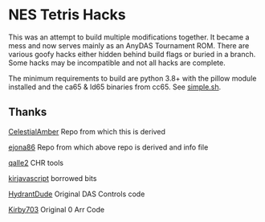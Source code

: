 # NES Tetris Hacks

This was an attempt to build multiple modifications together.  It became a mess and now serves mainly as an AnyDAS Tournament ROM.  There are various goofy hacks either hidden behind build flags or buried in a branch.  Some hacks may be incompatible and not all hacks are complete.

The minimum requirements to build are python 3.8+ with the pillow module installed and the ca65 & ld65 binaries from cc65.  See [simple.sh](simple.sh).

## Thanks

[CelestialAmber](https://github.com/CelestialAmber/TetrisNESDisasm) Repo from which this is derived

[ejona86](https://github.com/ejona86/taus) Repo from which above repo is derived and info file

[qalle2](https://github.com/qalle2/nes-util) CHR tools

[kirjavascript](https://github.com/kirjavascript/TetrisGYM) borrowed bits

[HydrantDude](https://github.com/hydrantdude) Original DAS Controls code

[Kirby703](https://github.com/Kirby703) Original 0 Arr Code
